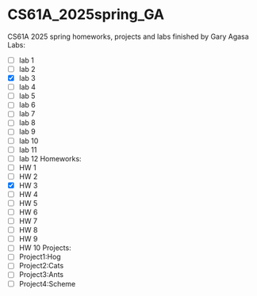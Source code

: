 # CS61A_2025spring_GA
CS61A 2025 spring homeworks, projects and labs finished by Gary Agasa
Labs:
+ [ ] lab 1
+ [ ] lab 2
+ [x] lab 3
+ [ ] lab 4
+ [ ] lab 5
+ [ ] lab 6
+ [ ] lab 7
+ [ ] lab 8
+ [ ] lab 9
+ [ ] lab 10
+ [ ] lab 11
+ [ ] lab 12
Homeworks:
+ [ ] HW 1
+ [ ] HW 2
+ [x] HW 3
+ [ ] HW 4
+ [ ] HW 5
+ [ ] HW 6
+ [ ] HW 7
+ [ ] HW 8
+ [ ] HW 9
+ [ ] HW 10
Projects:
+ [ ] Project1:Hog
+ [ ] Project2:Cats
+ [ ] Project3:Ants
+ [ ] Project4:Scheme
